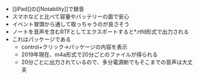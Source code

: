 
- [[iPad]]の[[Notability]]で録音
- スマホなどと比べて容量やバッテリーの面で安心
- イベント冒頭から通して取っちゃうのが良さそう
- ノートを音声を含むRTFとしてエクスポートすると*.rtfd形式で出力される
- これはパッケージである
    - control+クリック→パッケージの内容を表示
    - 2019年現在、m4a形式で20分ごとのファイルが得られる
    - 20分ごとに出力されているので、多分電源断でもそこまでの音声は大丈夫